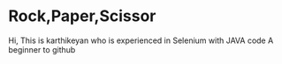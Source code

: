 # Rock,Paper,Scissor

Hi, This is karthikeyan who is experienced in Selenium with JAVA code
A beginner to github
 
